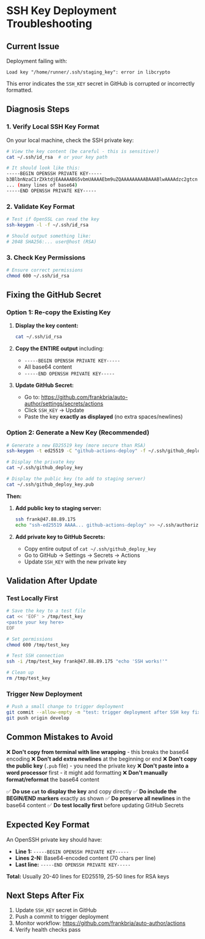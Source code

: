 # SSH Key Deployment Troubleshooting

## Current Issue

Deployment failing with:
```
Load key "/home/runner/.ssh/staging_key": error in libcrypto
```

This error indicates the `SSH_KEY` secret in GitHub is corrupted or incorrectly formatted.

## Diagnosis Steps

### 1. Verify Local SSH Key Format

On your local machine, check the SSH private key:

```bash
# View the key content (be careful - this is sensitive!)
cat ~/.ssh/id_rsa  # or your key path

# It should look like this:
-----BEGIN OPENSSH PRIVATE KEY-----
b3BlbnNzaC1rZXktdjEAAAAABG5vbmUAAAAEbm9uZQAAAAAAAAABAAABlwAAAAdzc2gtcn
... (many lines of base64)
-----END OPENSSH PRIVATE KEY-----
```

### 2. Validate Key Format

```bash
# Test if OpenSSL can read the key
ssh-keygen -l -f ~/.ssh/id_rsa

# Should output something like:
# 2048 SHA256:... user@host (RSA)
```

### 3. Check Key Permissions

```bash
# Ensure correct permissions
chmod 600 ~/.ssh/id_rsa
```

## Fixing the GitHub Secret

### Option 1: Re-copy the Existing Key

1. **Display the key content:**
   ```bash
   cat ~/.ssh/id_rsa
   ```

2. **Copy the ENTIRE output** including:
   - `-----BEGIN OPENSSH PRIVATE KEY-----`
   - All base64 content
   - `-----END OPENSSH PRIVATE KEY-----`

3. **Update GitHub Secret:**
   - Go to: https://github.com/frankbria/auto-author/settings/secrets/actions
   - Click `SSH_KEY` → Update
   - Paste the key **exactly as displayed** (no extra spaces/newlines)

### Option 2: Generate a New Key (Recommended)

```bash
# Generate a new ED25519 key (more secure than RSA)
ssh-keygen -t ed25519 -C "github-actions-deploy" -f ~/.ssh/github_deploy_key

# Display the private key
cat ~/.ssh/github_deploy_key

# Display the public key (to add to staging server)
cat ~/.ssh/github_deploy_key.pub
```

**Then:**

1. **Add public key to staging server:**
   ```bash
   ssh frank@47.88.89.175
   echo "ssh-ed25519 AAAA... github-actions-deploy" >> ~/.ssh/authorized_keys
   ```

2. **Add private key to GitHub Secrets:**
   - Copy entire output of `cat ~/.ssh/github_deploy_key`
   - Go to GitHub → Settings → Secrets → Actions
   - Update `SSH_KEY` with the new private key

## Validation After Update

### Test Locally First

```bash
# Save the key to a test file
cat << 'EOF' > /tmp/test_key
<paste your key here>
EOF

# Set permissions
chmod 600 /tmp/test_key

# Test SSH connection
ssh -i /tmp/test_key frank@47.88.89.175 "echo 'SSH works!'"

# Clean up
rm /tmp/test_key
```

### Trigger New Deployment

```bash
# Push a small change to trigger deployment
git commit --allow-empty -m "test: trigger deployment after SSH key fix"
git push origin develop
```

## Common Mistakes to Avoid

❌ **Don't copy from terminal with line wrapping** - this breaks the base64 encoding
❌ **Don't add extra newlines** at the beginning or end
❌ **Don't copy the public key** (`.pub` file) - you need the private key
❌ **Don't paste into a word processor** first - it might add formatting
❌ **Don't manually format/reformat** the base64 content

✅ **Do use `cat` to display the key** and copy directly
✅ **Do include the BEGIN/END markers** exactly as shown
✅ **Do preserve all newlines** in the base64 content
✅ **Do test locally first** before updating GitHub Secrets

## Expected Key Format

An OpenSSH private key should have:
- **Line 1:** `-----BEGIN OPENSSH PRIVATE KEY-----`
- **Lines 2-N:** Base64-encoded content (70 chars per line)
- **Last line:** `-----END OPENSSH PRIVATE KEY-----`

**Total:** Usually 20-40 lines for ED25519, 25-50 lines for RSA keys

## Next Steps After Fix

1. Update `SSH_KEY` secret in GitHub
2. Push a commit to trigger deployment
3. Monitor workflow: https://github.com/frankbria/auto-author/actions
4. Verify health checks pass
